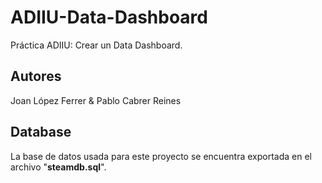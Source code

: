 # ADIIU-Data-Dashboard
Práctica ADIIU: Crear un Data Dashboard.

## Autores
Joan López Ferrer & Pablo Cabrer Reines

## Database
La base de datos usada para este proyecto se encuentra exportada en el archivo "**steamdb.sql**".
